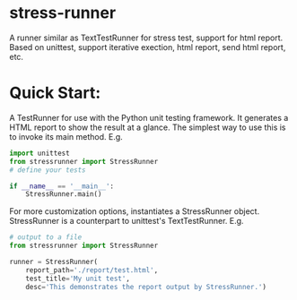 # stress-runner
A runner similar as TextTestRunner for stress test, support for html report.
Based on unittest, support iterative exection, html report, send html report, etc.

# Quick Start:
A TestRunner for use with the Python unit testing framework. It
generates a HTML report to show the result at a glance.
The simplest way to use this is to invoke its main method. E.g.
```python
import unittest
from stressrunner import StressRunner
# define your tests

if __name__ == '__main__':
    StressRunner.main()
```
For more customization options, instantiates a StressRunner object.
StressRunner is a counterpart to unittest's TextTestRunner. E.g.
```python
# output to a file
from stressrunner import StressRunner

runner = StressRunner(
    report_path='./report/test.html',
    test_title='My unit test',
    desc='This demonstrates the report output by StressRunner.')
```
